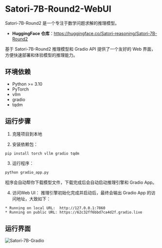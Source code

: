 # Satori-7B-Round2-WebUI

Satori-7B-Round2 是一个专注于数学问题求解的推理模型。

- **HuggingFace 仓库**：<https://huggingface.co/Satori-reasoning/Satori-7B-Round2>

基于 Satori-7B-Round2 推理模型和 Gradio API 提供了一个友好的 Web 界面，方便快速部署和体验模型的推理能力。

## 环境依赖

- Python >= 3.10
- PyTorch
- vllm
- gradio
- tqdm

## 运行步骤

1. 克隆项目到本地

2. 安装依赖包：
```bash
pip install torch vllm gradio tqdm
```

3. 运行程序：
```bash
python gradio_app.py
```
程序会自动帮你下载模型文件，下载完成后会自动启动推理引擎和 Gradio App。

4. 访问Web UI：
推理引擎初始化完成并启动后，最终会输出 Gradio App 的访问地址，大致如下：
```
* Running on local URL:  http://127.0.0.1:7860
* Running on public URL: https://62c32ff6bbd7ca4d2f.gradio.live
```

## 运行界面

![Satori-7B-Gradio](https://s2.loli.net/2025/02/11/VwUoqjbtGizNyMm.png)